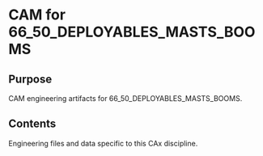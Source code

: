 # CAM for 66_50_DEPLOYABLES_MASTS_BOOMS

## Purpose
CAM engineering artifacts for 66_50_DEPLOYABLES_MASTS_BOOMS.

## Contents
Engineering files and data specific to this CAx discipline.
